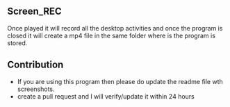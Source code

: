 ## Screen_REC
Once played it will record all the desktop activities and once the program is closed it will create a mp4 file in the same folder where is the program is stored.

## Contribution
- If you are using this program then please do update the readme file wth screenshots.
- create a pull request and I will verify/update it within 24 hours
